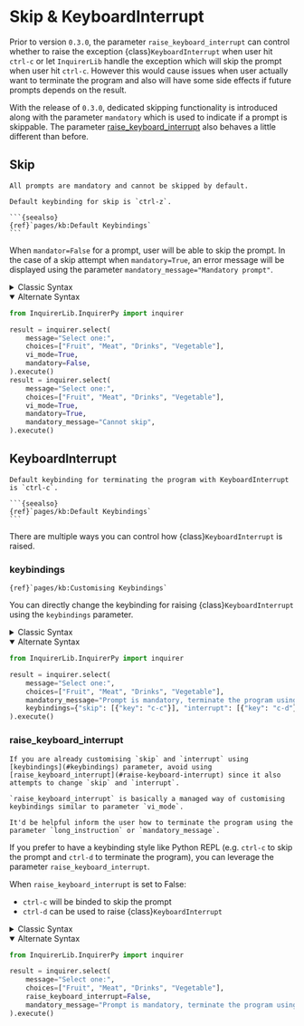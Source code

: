 # Skip & KeyboardInterrupt

Prior to version `0.3.0`, the parameter `raise_keyboard_interrupt` can control whether to raise the exception
{class}`KeyboardInterrupt` when user hit `ctrl-c` or let `InquirerLib` handle the exception which will skip the prompt when
user hit `ctrl-c`. However this would cause issues when user actually want to terminate the program and also will have some side effects
if future prompts depends on the result.

With the release of `0.3.0`, dedicated skipping functionality is introduced along with the parameter `mandatory` which
is used to indicate if a prompt is skippable. The parameter [raise_keyboard_interrupt](#raise-keyboard-interrupt) also behaves a little different than before.

## Skip

```{important}
All prompts are mandatory and cannot be skipped by default.
```

````{note}
Default keybinding for skip is `ctrl-z`.

```{seealso}
{ref}`pages/kb:Default Keybindings`
```
````

When `mandator=False` for a prompt, user will be able to skip the prompt. In the case of a skip attempt when
`mandatory=True`, an error message will be displayed using the parameter `mandatory_message="Mandatory prompt"`.

<details>
  <summary>Classic Syntax</summary>

```python
from InquirerLib import prompt

result = prompt(
    questions=[
        {
            "type": "list",
            "message": "Select one:",
            "choices": ["Fruit", "Meat", "Drinks", "Vegetable"],
            "mandatory": False,
        },
        {
            "type": "list",
            "message": "Select one:",
            "choices": ["Fruit", "Meat", "Drinks", "Vegetable"],
            "mandatory": True,
            "mandatory_message": "Cannot skip"
        },
    ],
    vi_mode=True,
)
```

</details>

<details open>
  <summary>Alternate Syntax</summary>

```python
from InquirerLib.InquirerPy import inquirer

result = inquirer.select(
    message="Select one:",
    choices=["Fruit", "Meat", "Drinks", "Vegetable"],
    vi_mode=True,
    mandatory=False,
).execute()
result = inquirer.select(
    message="Select one:",
    choices=["Fruit", "Meat", "Drinks", "Vegetable"],
    vi_mode=True,
    mandatory=True,
    mandatory_message="Cannot skip",
).execute()
```

</details>

## KeyboardInterrupt

````{note}
Default keybinding for terminating the program with KeyboardInterrupt is `ctrl-c`.

```{seealso}
{ref}`pages/kb:Default Keybindings`
```
````

There are multiple ways you can control how {class}`KeyboardInterrupt` is raised.

### keybindings

```{seealso}
{ref}`pages/kb:Customising Keybindings`
```

You can directly change the keybinding for raising {class}`KeyboardInterrupt` using the `keybindings` parameter.

<details>
  <summary>Classic Syntax</summary>

```python
from InquirerLib import prompt

result = prompt(
    questions=[
        {
            "type": "list",
            "message": "Select one:",
            "choices": ["Fruit", "Meat", "Drinks", "Vegetable"],
            "mandatory_message": "Prompt is mandatory, terminate the program using ctrl-d",
        },
    ],
    keybindings={"skip": [{"key": "c-c"}], "interrupt": [{"key": "c-d"}]},
)
```

</details>

<details open>
  <summary>Alternate Syntax</summary>

```python
from InquirerLib.InquirerPy import inquirer

result = inquirer.select(
    message="Select one:",
    choices=["Fruit", "Meat", "Drinks", "Vegetable"],
    mandatory_message="Prompt is mandatory, terminate the program using ctrl-d",
    keybindings={"skip": [{"key": "c-c"}], "interrupt": [{"key": "c-d"}]},
).execute()
```

</details>

### raise_keyboard_interrupt

```{warning}
If you are already customising `skip` and `interrupt` using [keybindings](#keybindings) parameter, avoid using
[raise_keyboard_interrupt](#raise-keyboard-interrupt) since it also attempts to change `skip` and `interrupt`.
```

```{tip}
`raise_keyboard_interrupt` is basically a managed way of customising keybindings similar to parameter `vi_mode`.
```

```{tip}
It'd be helpful inform the user how to terminate the program using the parameter `long_instruction` or `mandatory_message`.
```

If you prefer to have a keybinding style like Python REPL (e.g. `ctrl-c` to skip the prompt and `ctrl-d` to terminate the program),
you can leverage the parameter `raise_keyboard_interrupt`.

When `raise_keyboard_interrupt` is set to False:

- `ctrl-c` will be binded to skip the prompt
- `ctrl-d` can be used to raise {class}`KeyboardInterrupt`

<details>
  <summary>Classic Syntax</summary>

```python
from InquirerLib import prompt

result = prompt(
    questions=[
        {
            "type": "list",
            "message": "Select one:",
            "choices": ["Fruit", "Meat", "Drinks", "Vegetable"],
            "mandatory_message": "Prompt is mandatory, terminate the program using ctrl-d",
        },
    ],
    raise_keyboard_interrupt=False,
)
```

</details>

<details open>
  <summary>Alternate Syntax</summary>

```python
from InquirerLib.InquirerPy import inquirer

result = inquirer.select(
    message="Select one:",
    choices=["Fruit", "Meat", "Drinks", "Vegetable"],
    raise_keyboard_interrupt=False,
    mandatory_message="Prompt is mandatory, terminate the program using ctrl-d",
).execute()
```

</details>
